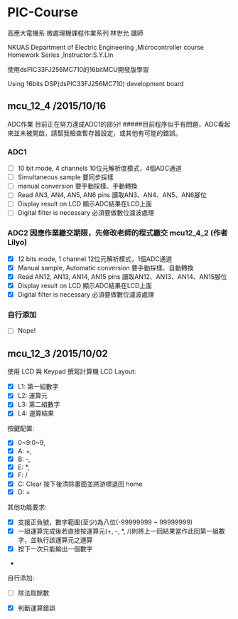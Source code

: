 ﻿# PIC-Course
高應大電機系 微處理機課程作業系列 林世允 講師

NKUAS Department of Electric Engineering ,Microcontroller course Homework Series ,Instructor:S.Y.Lin

使用dsPIC33FJ256MC710的16bitMCU開發版學習

Using 16bits DSP(dsPIC33FJ256MC710) development board

## mcu_12_4  /2015/10/16
ADC作業
目前正在努力達成ADC1的部分!
#####目前程序似乎有問題，ADC看起來並未被開啟，請幫我檢查暫存器設定，或其他有可能的錯誤。
### ADC1
  - [ ] 10 bit mode, 4 channels               10位元解析度模式，4個ADC通道
  - [ ] Simultaneous sample                   要同步採樣
  - [ ] manual conversion                     要手動採樣、手動轉換
  - [ ] Read AN3, AN4, AN5, AN6 pins          讀取AN3、AN4、AN5、AN6腳位
  - [ ] Display result on LCD                 顯示ADC結果在LCD上面
  - [ ] Digital filter is necessary           必須要做數位濾波處理

### ADC2  因應作業繳交期限，先修改老師的程式繳交 mcu12_4_2 (作者Lilyo)
  - [x] 12 bits mode, 1 channel               12位元解析模式，1個ADC通道
  - [x] Manual sample, Automatic conversion   要手動採樣、自動轉換
  - [x] Read AN12, AN13, AN14, AN15 pins      讀取AN12、AN13、AN14、AN15腳位
  - [x] Display result on LCD                 顯示ADC結果在LCD上面
  - [x] Digital filter is necessary           必須要做數位濾波處理

### 自行添加
  - [ ] Nope!


## mcu_12_3  /2015/10/02
使用 LCD 與 Keypad 撰寫計算機
LCD Layout:
  - [x] L1: 第一組數字 
  - [x] L2: 運算元
  - [x] L3: 第二組數字
  - [x] L4: 運算結果
  
按鍵配置:
  - [x] 0~9:0~9,
  - [x] A: +,
  - [x] B: -,
  - [x] E: *,
  - [x] F: /
  - [x] C: Clear 按下後清除畫面並將游標退回 home
  - [x] D: =
  
其他功能要求:
  - [x] 支援正負號，數字範圍(至少)為八位(-99999999 ~ 99999999)
  - [x] 一組運算完成後若直接按運算元(+, -, *, /)則將上一回結果當作此回第一組數字，並執行該運算元之運算
  - [x] 按下一次只能輸出一個數字
  - 
  
自行添加:
  - [ ] 除法取餘數
  - [x] 判斷運算錯誤

